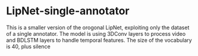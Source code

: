 # LipNet-single-annotator
This is a smaller version of the orogonal LipNet, exploiting only the dataset of a single annotator. The model is using 3DConv layers to process video and BDLSTM layers to handle temporal features. The size of the vocabulary is 40, plus silence
